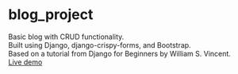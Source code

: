 # blog_project
Basic blog with CRUD functionality.</br>
Built using Django, django-crispy-forms, and Bootstrap.</br>
Based on a tutorial from Django for Beginners by William S. Vincent.</br>
[Live demo](https://jjl-blog.herokuapp.com)
